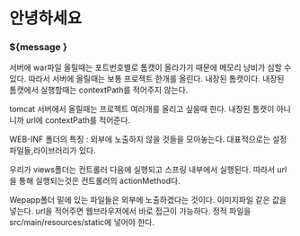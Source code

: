 <title>spring boot app 실행</title>
</head>
<body>
<h1>안녕하세요</h1>
<h3>${message }</h3>
<p>서버에 war파일 올릴때는 포트번호별로 톰캣이 올라가기 때문에 메모리 낭비가 심할 수 있다.
따라서 서버에 올릴때는 보통 프로젝트 한개를 올린다. 내장된 톰캣이다. 내장된 톰캣에서 실행할때는 contextPath를 적어주지 않는다.</p>
<p>tomcat 서버에서 올릴때는 프로젝트 여러개를 올리고 싶을때 한다. 내장된 톰캣이 아니니까 url에 contextPath를 적어준다.</p>
<p>WEB-INF 폴더의 특징 : 외부에 노출하지 않을 것들을 모아놓는다. 대표적으로는 설정파일들,라이브러리가 있다.</p>
<p>우리가 views폴더는  컨트롤러 다음에 실행되고 스프링 내부에서 실행된다. 따라서 url을 통해 실행되는것은 컨트롤러의 actionMethod다.</p>
<p>Wepapp폴더 밑에 있는 파일들은 외부에 노출하겠다는 것이다. 이미지파일 같은 값을 넣는다. url을 적어주면 웹브라우저에서 바로 접근이 가능하다.
 정적 파일을 src/main/resources/static에 넣어야 한다.</p>
<h3><fmt:formatDate pattern="yyyy-MM-dd HH:mm:ss" value="${now }"/></h3>

